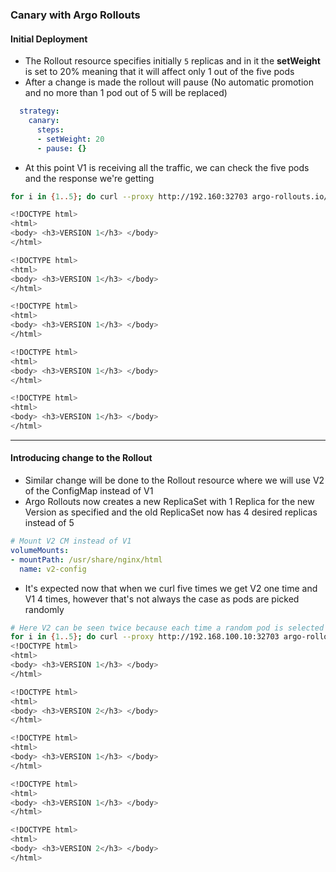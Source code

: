 ### Canary with Argo Rollouts
#### Initial Deployment
- The Rollout resource specifies initially `5` replicas and in it the **setWeight** is set to 20% meaning that it will affect only 1 out of the five pods
- After a change is made the rollout will pause (No automatic promotion and no more than 1 pod out of 5 will be replaced)

```yaml
  strategy:
    canary: 
      steps:
      - setWeight: 20
      - pause: {}
```

- At this point V1 is receiving all the traffic, we can check the five pods and the response we're getting
```bash
for i in {1..5}; do curl --proxy http://192.160:32703 argo-rollouts.io/canary && echo -e "\n"; done

<!DOCTYPE html>
<html>
<body> <h3>VERSION 1</h3> </body>
</html>

<!DOCTYPE html>
<html>
<body> <h3>VERSION 1</h3> </body>
</html>

<!DOCTYPE html>
<html>
<body> <h3>VERSION 1</h3> </body>
</html>

<!DOCTYPE html>
<html>
<body> <h3>VERSION 1</h3> </body>
</html>

<!DOCTYPE html>
<html>
<body> <h3>VERSION 1</h3> </body>
</html>
```

---

#### Introducing change to the Rollout
- Similar change will be done to the Rollout resource where we will use V2 of the ConfigMap instead of V1
- Argo Rollouts now creates a new ReplicaSet with 1 Replica for the new Version as specified and the old ReplicaSet now has 4 desired replicas instead of 5

```yaml
# Mount V2 CM instead of V1
volumeMounts:
- mountPath: /usr/share/nginx/html
  name: v2-config
```
- It's expected now that when we curl five times we get V2 one time and V1 4 times, however that's not always the case as pods are picked randomly

```bash
# Here V2 can be seen twice because each time a random pod is selected
for i in {1..5}; do curl --proxy http://192.168.100.10:32703 argo-rollouts.io/canary && echo -e "\n"; done
<!DOCTYPE html>
<html>
<body> <h3>VERSION 1</h3> </body>
</html>

<!DOCTYPE html>
<html>
<body> <h3>VERSION 2</h3> </body>
</html>

<!DOCTYPE html>
<html>
<body> <h3>VERSION 1</h3> </body>
</html>

<!DOCTYPE html>
<html>
<body> <h3>VERSION 1</h3> </body>
</html>

<!DOCTYPE html>
<html>
<body> <h3>VERSION 2</h3> </body>
</html>
```